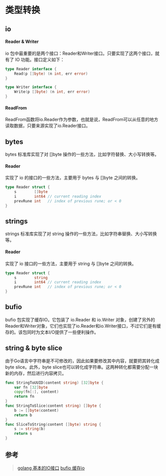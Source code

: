 # 类型转换

## io
#### Reader & Writer
io 包中最重要的是两个接口：Reader和Writer接口。只要实现了这两个接口，就有了 IO 功能。接口定义如下：
``` Go
type Reader interface {    
    Read(p []byte) (n int, err error)
}

type Writer interface {
    Write(p []byte) (n int, err error)
}
```

#### ReadFrom
ReadFrom函数将io.Reader作为参数，也就是说，ReadFrom可以从任意的地方读取数据，只要来源实现了io.Reader接口。
## bytes
bytes 标准库实现了对 []byte 操作的一些方法，比如字符替换、大小写转换等。
#### Reader
实现了 io 的接口的一些方法，主要用于 bytes  与 []byte 之间的转换。
``` Go
type Reader struct {
    s        []byte
    i        int64 // current reading index
    prevRune int   // index of previous rune; or < 0
}
```
## strings
strings 标准库实现了对 string 操作的一些方法，比如字符串替换、大小写转换等。
#### Reader
实现了 io 接口的一些方法，主要用于 string 与 []byte 之间的转换。
``` Go
type Reader struct {
    s        string
    i        int64 // current reading index
    prevRune int   // index of previous rune; or < 0
}
```

## bufio
bufio 包实现了缓存IO。它包装了 io.Reader 和 io.Writer 对象，创建了另外的Reader和Writer对象，它们也实现了io.Reader和io.Writer接口，不过它们是有缓存的。该包同时为文本I/O提供了一些便利操作。

## string & byte slice
由于Go语言中字符串是不可修改的，因此如果要修改其中内容，就要把其转化成byte slice。此外，byte slice也可以转化成字符串。这两种转化都需要分配一块新的内存，然后进行内容拷贝。
``` Go
func StringToUUID(content string) [32]byte {
	var fn [32]byte
	copy(fn[:], content)
	return fn
}
func StringToSlice(content string) []byte {
    b := []byte(content)
    return b
}
func SliceToString(content []byte) string {
    s := string(b)
    return s
}

```
## 参考
> [golang 基本的IO接口](http://www.nljb.net/default/Golang-标准库解读-基本的IO接口/)
> [bufio 缓存io](https://github.com/polaris1119/The-Golang-Standard-Library-by-Example/blob/master/chapter01/01.4.md)